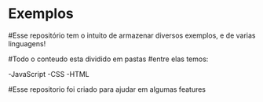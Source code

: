 # Exemplos

#Esse repositório tem o intuito de armazenar diversos exemplos, e de varias linguagens! 

#Todo o conteudo esta dividido em pastas
#entre elas temos:

-JavaScript
-CSS
-HTML

#Esse repositorio foi criado para ajudar em algumas features
